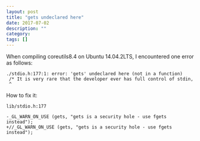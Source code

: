 ```yaml
---
layout: post
title: "gets undeclared here"
date: 2017-07-02
description: ""
category: 
tags: []
---
```


When compiling coreutils8.4 on Ubuntu 14.04.2LTS, I encountered one error as follows: 

```
./stdio.h:177:1: error: 'gets' undeclared here (not in a function)
 /* It is very rare that the developer ever has full control of stdin,
 ^
```

How to fix it:

`lib/stdio.h:177`

```
-_GL_WARN_ON_USE (gets, "gets is a security hole - use fgets instead");
+//_GL_WARN_ON_USE (gets, "gets is a security hole - use fgets instead");
```
